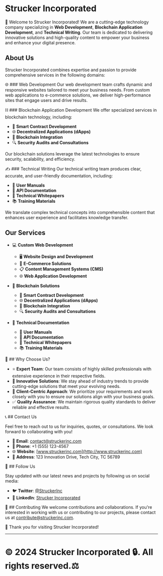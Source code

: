 # Strucker Incorporated

🎉 Welcome to Strucker Incorporated! 
We are a cutting-edge technology company specializing in **Web Development**, **Blockchain Application Development**, and **Technical Writing**. Our team is dedicated to delivering innovative solutions and high-quality content to empower your business and enhance your digital presence.

## About Us

Strucker Incorporated combines expertise and passion to provide comprehensive services in the following domains:

🌐 ### Web Development 
Our web development team crafts dynamic and responsive websites tailored to meet your business needs. From custom web applications to e-commerce solutions, we deliver high-performance sites that engage users and drive results.

⛓️ ### Blockchain Application Development 
We offer specialized services in blockchain technology, including:
- 🤖 **Smart Contract Development**
- 🌐 **Decentralized Applications (dApps)**
- 🔗 **Blockchain Integration**
- 🔍 **Security Audits and Consultations**

Our blockchain solutions leverage the latest technologies to ensure security, scalability, and efficiency.

✍️ ### Technical Writing 
Our technical writing team produces clear, accurate, and user-friendly documentation, including:
- 📖 **User Manuals**
- 🧩 **API Documentation**
- 📑 **Technical Whitepapers**
- 📚 **Training Materials**

We translate complex technical concepts into comprehensible content that enhances user experience and facilitates knowledge transfer.

## Our Services

- 💻 **Custom Web Development**
  - 🖥️ **Website Design and Development**
  - 🛒 **E-Commerce Solutions**
  - 📋 **Content Management Systems (CMS)**
  - 🌐 **Web Application Development**

- 🔗 **Blockchain Solutions**
  - 🤖 **Smart Contract Development**
  - 🌐 **Decentralized Applications (dApps)**
  - 🔗 **Blockchain Integration**
  - 🔍 **Security Audits and Consultations**

- 📝 **Technical Documentation**
  - 📖 **User Manuals**
  - 🧩 **API Documentation**
  - 📑 **Technical Whitepapers**
  - 📚 **Training Materials**

🌟 ## Why Choose Us? 

- ⭐ **Expert Team**: Our team consists of highly skilled professionals with extensive experience in their respective fields.
- 🚀 **Innovative Solutions**: We stay ahead of industry trends to provide cutting-edge solutions that meet your evolving needs.
- 🤝 **Client-Centric Approach**: We prioritize your requirements and work closely with you to ensure our solutions align with your business goals.
- ✅ **Quality Assurance**: We maintain rigorous quality standards to deliver reliable and effective results.

📞 ## Contact Us 

Feel free to reach out to us for inquiries, quotes, or consultations. We look forward to collaborating with you!

- 📧 **Email**: [contact@struckerinc.com](mailto:contact@struckerinc.com)
- 📱 **Phone**: +1 (555) 123-4567
- 🌐 **Website**: [www.struckerinc.com](http://www.struckerinc.com)
- 🏢 **Address**: 123 Innovation Drive, Tech City, TC 56789

🌟 ## Follow Us 

Stay updated with our latest news and projects by following us on social media:

- 🐦 **Twitter**: [@StruckerInc](https://twitter.com/StruckerInc)
- 🔗 **LinkedIn**: [Strucker Incorporated](https://www.linkedin.com/company/struckerinc)

🤝 ## Contributing 
We welcome contributions and collaborations. If you're interested in working with us or contributing to our projects, please contact us at [contribute@struckerinc.com](mailto:contribute@struckerinc.com).

💙 Thank you for visiting Strucker Incorporated! 


---

# © 2024 Strucker Incorporated 🔒. All rights reserved.⚖️

